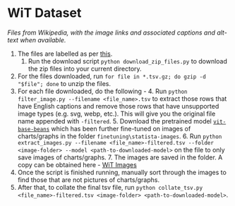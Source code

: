 # WiT Dataset
*Files from Wikipedia, with the image links and associated captions and alt-text when available.*

1. The files are labelled as per [this](https://github.com/google-research-datasets/wit/blob/main/DATA.md).
   1. Run the download script `python download_zip_files.py` to download the zip files into your current directory.
2. For the files downloaded, run `for file in *.tsv.gz; do gzip -d "$file"; done` to unzip the files.
3. For each file downloaded, do the following -
   4. Run `python filter_image.py --filename <file_name>.tsv` to extract those rows that have English captions and remove those rows 
   that have unsupported image types (e.g. svg, webp, etc.). This will give you the original file name appended with `-filtered`.
   5. Download the pretrained model [`vit-base-beans`](https://drive.google.com/file/d/1nc8Egnj_G4L6b8-cLz-86JNQPkU1TAWr/view?usp=drive_link) 
      which has been further fine-tuned on images of charts/graphs in the folder `finetuning\statista-images`.
   6. Run `python extract_images.py --filename <file_name>-filtered.tsv --folder <image-folder> --model <path-to-downloaded-model>` on the file to 
      only save images of charts/graphs.
   7. The images are saved in the folder. A copy can be obtained here - [WiT Images](https://drive.google.com/file/d/1h5rj6aWcQhUnCE9tNWZD-j1pOpruW78s/view?usp=sharing)
4. Once the script is finished running, manually sort through the images to find those that are not pictures of charts/graphs.
5. After that, to collate the final tsv file, run `python collate_tsv.py <file_name>-filtered.tsv <image-folder> <path-to-downloaded-model>`.

